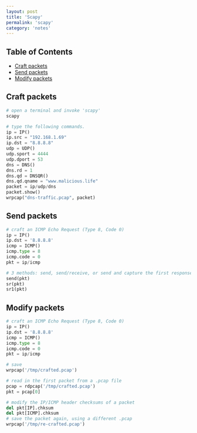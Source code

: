 ```yaml
---
layout: post
title: 'Scapy'
permalink: 'scapy'
category: 'notes'
---
```


## Table of Contents
* [Craft packets](#craft-packets)
* [Send packets](#send-packets)
* [Modify packets](#modify-packets)

## Craft packets
```python
# open a terminal and invoke 'scapy'
scapy

# type the following commands.
ip = IP()
ip.src = "192.168.1.69"
ip.dst = "8.8.8.8"
udp = UDP()
udp.sport = 4444
udp.dport = 53
dns = DNS()
dns.rd = 1
dns.qd = DNSQR()
dns.qd.qname = "www.malicious.life"
packet = ip/udp/dns
packet.show()
wrpcap("dns-traffic.pcap", packet)
```

## Send packets
```python
# craft an ICMP Echo Request (Type 8, Code 0)
ip = IP()
ip.dst = '8.8.8.8'
icmp = ICMP()
icmp.type = 8
icmp.code = 0
pkt = ip/icmp

# 3 methods: send, send/receive, or send and capture the first response
send(pkt)
sr(pkt)
sr1(pkt)
```

## Modify packets
```python
# craft an ICMP Echo Request (Type 8, Code 0)
ip = IP()
ip.dst = '8.8.8.8'
icmp = ICMP()
icmp.type = 8
icmp.code = 0
pkt = ip/icmp

# save
wrpcap('/tmp/crafted.pcap')

# read in the first packet from a .pcap file
pcap = rdpcap('/tmp/crafted.pcap')
pkt = pcap[0]

# modify the IP/ICMP header checksums of a packet
del pkt[IP].chksum
del pkt[ICMP].chksum
# save the packet again, using a different .pcap
wrpcap('/tmp/re-crafted.pcap')
```
